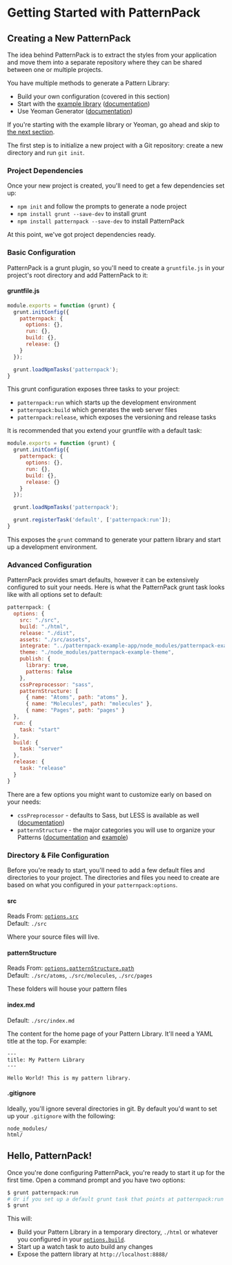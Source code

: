 # Getting Started with PatternPack

## Creating a New PatternPack
The idea behind PatternPack is to extract the styles from your application and move them into a separate repository where they can be shared between one or multiple projects.

You have multiple methods to generate a Pattern Library:

- Build your own configuration (covered in this section)
- Start with the [example library](https://github.com/patternpack/patternpack-example-library) ([documentation](https://github.com/patternpack/patternpack/blob/master/docs/getting-started.md#start-with-the-example-pattern-library))
- Use Yeoman Generator ([documentation](https://github.com/patternpack/patternpack/blob/master/docs/getting-started.md#use-the-yeoman-generators))

If you're starting with the example library or Yeoman, go ahead and skip to [the next section](#hello-patternpack).

The first step is to initialize a new project with a Git repository: create a new directory and run `git init`.

### Project Dependencies
Once your new project is created, you'll need to get a few dependencies set up:

- `npm init` and follow the prompts to generate a node project
- `npm install grunt --save-dev` to install grunt
- `npm install patternpack --save-dev` to install PatternPack

At this point, we've got project dependencies ready.

### Basic Configuration
PatternPack is a grunt plugin, so you'll need to create a `gruntfile.js` in your project's root directory and add PatternPack to it:

#### gruntfile.js
```js
module.exports = function (grunt) {
  grunt.initConfig({
    patternpack: {
      options: {},
      run: {},
      build: {},
      release: {}
    }
  });

  grunt.loadNpmTasks('patternpack');
}
```

This grunt configuration exposes three tasks to your project:

- `patternpack:run` which starts up the development environment
- `patternpack:build` which generates the web server files
- `patternpack:release`, which exposes the versioning and release tasks

It is recommended that you extend your gruntfile with a default task:

```js
module.exports = function (grunt) {
  grunt.initConfig({
    patternpack: {
      options: {},
      run: {},
      build: {},
      release: {}
    }
  });

  grunt.loadNpmTasks('patternpack');

  grunt.registerTask('default', ['patternpack:run']);
}
```

This exposes the `grunt` command to generate your pattern library and start up a development environment.

### Advanced Configuration
PatternPack provides smart defaults, however it can be extensively configured to suit your needs. Here is what the PatternPack grunt task looks like with all options set to default:

```js
patternpack: {
  options: {
    src: "./src",
    build: "./html",
    release: "./dist",
    assets: "./src/assets",
    integrate: "../patternpack-example-app/node_modules/patternpack-example-library",
    theme: "./node_modules/patternpack-example-theme",
    publish: {
      library: true,
      patterns: false
    },
    cssPreprocessor: "sass",
    patternStructure: [
      { name: "Atoms", path: "atoms" },
      { name: "Molecules", path: "molecules" },
      { name: "Pages", path: "pages" }
  },
  run: {
    task: "start"
  },
  build: {
    task: "server"
  },
  release: {
    task: "release"
  }
}
```

There are a few options you might want to customize early on based on your needs:

- `cssPreprocessor` - defaults to Sass, but LESS is available as well ([documentation](https://github.com/patternpack/patternpack#csspreprocessor))
- `patternStructure` - the major categories you will use to organize your Patterns ([documentation](https://github.com/patternpack/patternpack#patternstructure) and [example](https://github.com/patternpack/patternpack#custom-pattern-structure))

### Directory & File Configuration
Before you're ready to start, you'll need to add a few default files and directories to your project. The directories and files you need to create are based on what you configured in your `patternpack:options`.

#### src
Reads From: [`options.src`](https://github.com/patternpack/patternpack#src)  
Default: `./src`

Where your source files will live.

#### patternStructure
Reads From: [`options.patternStructure.path`](https://github.com/patternpack/patternpack#patternstructure)  
Default: `./src/atoms`, `./src/molecules`, `./src/pages`

These folders will house your pattern files

#### index.md
Default: `./src/index.md`

The content for the home page of your Pattern Library. It'll need a YAML title at the top. For example:

```
---
title: My Pattern Library
---

Hello World! This is my pattern library.
```

#### .gitignore
Ideally, you'll ignore several directories in git. By default you'd want to set up your `.gitignore` with the following:

```
node_modules/
html/
```

## Hello, PatternPack!
Once you're done configuring PatternPack, you're ready to start it up for the first time. Open a command prompt and you have two options:

```bash
$ grunt patternpack:run
# Or if you set up a default grunt task that points at patternpack:run
$ grunt
```

This will:

- Build your Pattern Library in a temporary directory, `./html` or whatever you configured in your [`options.build`](https://github.com/patternpack/patternpack#build).
- Start up a watch task to auto build any changes
- Expose the pattern library at `http://localhost:8888/`
